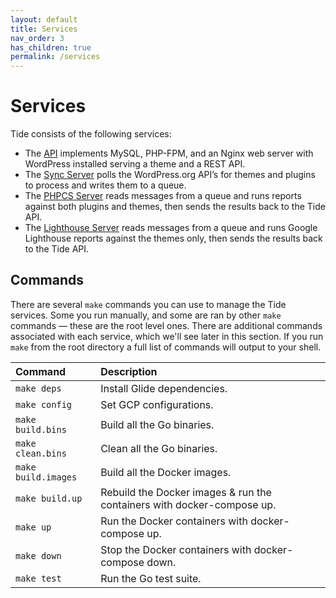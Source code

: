 ```yaml
---
layout: default
title: Services
nav_order: 3
has_children: true
permalink: /services
---
```


# Services

Tide consists of the following services:

* The [API](api.md) implements MySQL, PHP-FPM, and an Nginx web server with WordPress installed 
serving a theme and a REST API.
* The [Sync Server](sync-server.md) polls the WordPress.org API’s for themes and plugins to process and writes them to a queue.
* The [PHPCS Server](phpcs-server.md) reads messages from a queue and runs reports against both plugins and themes, then sends the results back to the Tide API.
* The [Lighthouse Server](lighthouse-server.md) reads messages from a queue and runs Google Lighthouse reports against the themes only, then sends the results back to the Tide API.

## Commands

There are several `make` commands you can use to manage the Tide services. Some you run manually, and some are ran by other `make` commands — these are the root level ones. There are additional commands associated with each service, which we'll see later in this section. If you run `make` from the root directory a full list of commands will output to your shell.

| Command | Description |
| :--- | :--- |
| `make deps` | Install Glide dependencies. |
| `make config` | Set GCP configurations. |
| `make build.bins` | Build all the Go binaries. |
| `make clean.bins` | Clean all the Go binaries. |
| `make build.images` | Build all the Docker images. |
| `make build.up` | Rebuild the Docker images & run the containers with docker-compose up. |
| `make up` | Run the Docker containers with docker-compose up. |
| `make down` | Stop the Docker containers with docker-compose down. |
| `make test` | Run the Go test suite. |
